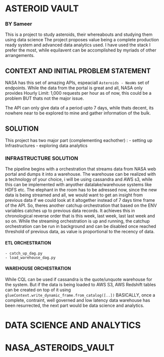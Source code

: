 # ASTEROID VAULT
### BY Sameer 

This is a project to study asteroids, their whereabouts and studying them using data science
The project proposes value being a complete production ready system and advanced data analytics used.
I have used the stack I prefer the most, while equilavent can be accomplished by myriads of other arrangements.

## CONTEXT AND INITIAL PROBLEM STATEMENT
NASA has this set of amazing APIs, espeaciall `Asteroids - NeoWs` set of endpoints.
While the data from the portal is great and all, NASA only provides Hourly Limit: 1,000 requests per hour as of now, this could be a problem BUT
thats not the major issue.

The API can only give data of a period upto 7 days, while thats decent, its nowhere near to be explored to mine and gather information of the bulk.

## SOLUTION 
This project has two major part (complementing eachother) : 
    - setting up Infrastructures
    - exploring data analytics

### INFRASTRUCTURE SOLUTION
The pipeline begins with a orchestration that streams data from NASA web portal and dumps it into a warehouse. The warehouse can be realized with a technology of your choice, i will be using cassandra and AWS s3, while this can be implemented with anyother datalake/warehouse systems like HDFS etc.
The elephant in the room has to be adressed now, since the new data is being streamed and all, we would want to get an insight from previous data if we could look at it altogether instead of 7 days time frame of the API. So, theres another catchup orchestration that based on the ENV variables catches up to previous data records. It achieves this in chronological reverse order that is this week, last week, last last week and so on. While the streaming orchestration is up and running, the catchup orchestration can be run in background and can be disabled once reached threshold of previous data, as value is proportional to the recency of data.
#### ETL ORCHESTRATION
    - catch_up_dag.py
    - load_warehouse_dag.py

#### WAREHOUSE ORCHESTRATION
While CQL can be used if cassandra is the quote/unquote warehouse for the system.
But if the data is being loaded to AWS S3, AWS Redshift tables can be created on top of it using `glueContext.write_dynamic_frame.from_catalog([..])`
BASICALLY, once a complete, contraint, well governed and low latency data warehouse has been resurrected, the next part would be data science and analytics.

# DATA SCIENCE AND ANALYTICS
# NASA_ASTEROIDS_VAULT
